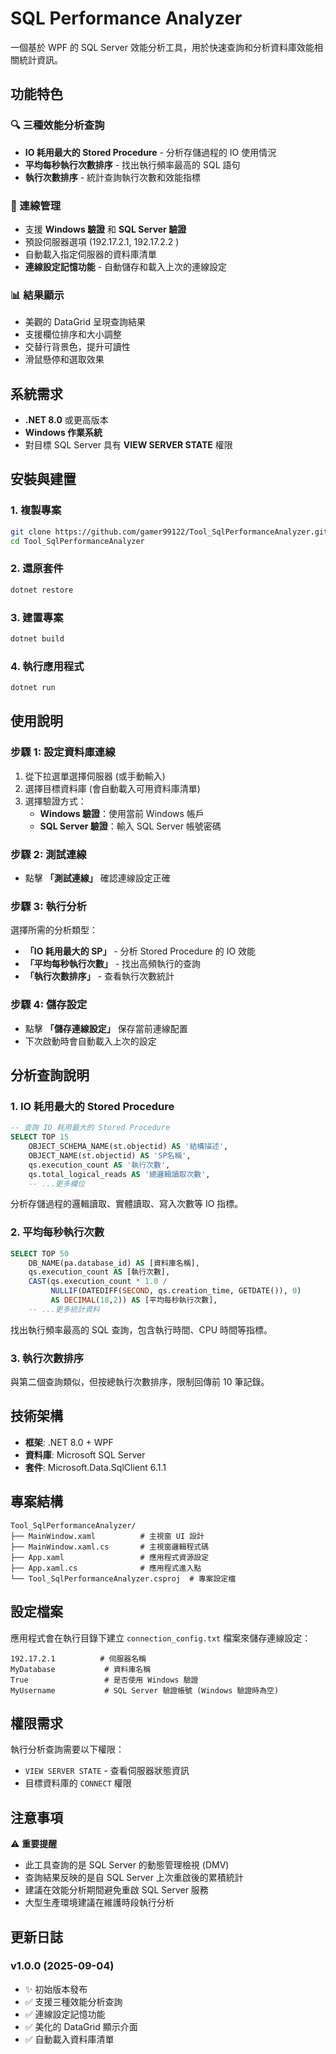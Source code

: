 # SQL Performance Analyzer

一個基於 WPF 的 SQL Server 效能分析工具，用於快速查詢和分析資料庫效能相關統計資訊。

## 功能特色

### 🔍 三種效能分析查詢
- **IO 耗用最大的 Stored Procedure** - 分析存儲過程的 IO 使用情況
- **平均每秒執行次數排序** - 找出執行頻率最高的 SQL 語句
- **執行次數排序** - 統計查詢執行次數和效能指標

### 🔧 連線管理
- 支援 **Windows 驗證** 和 **SQL Server 驗證**
- 預設伺服器選項 (192.17.2.1, 192.17.2.2 )
- 自動載入指定伺服器的資料庫清單
- **連線設定記憶功能** - 自動儲存和載入上次的連線設定

### 📊 結果顯示
- 美觀的 DataGrid 呈現查詢結果
- 支援欄位排序和大小調整
- 交替行背景色，提升可讀性
- 滑鼠懸停和選取效果

## 系統需求

- **.NET 8.0** 或更高版本
- **Windows 作業系統**
- 對目標 SQL Server 具有 **VIEW SERVER STATE** 權限

## 安裝與建置

### 1. 複製專案
```bash
git clone https://github.com/gamer99122/Tool_SqlPerformanceAnalyzer.git
cd Tool_SqlPerformanceAnalyzer
```

### 2. 還原套件
```bash
dotnet restore
```

### 3. 建置專案
```bash
dotnet build
```

### 4. 執行應用程式
```bash
dotnet run
```

## 使用說明

### 步驟 1: 設定資料庫連線
1. 從下拉選單選擇伺服器 (或手動輸入)
2. 選擇目標資料庫 (會自動載入可用資料庫清單)
3. 選擇驗證方式：
   - **Windows 驗證**：使用當前 Windows 帳戶
   - **SQL Server 驗證**：輸入 SQL Server 帳號密碼

### 步驟 2: 測試連線
- 點擊 **「測試連線」** 確認連線設定正確

### 步驟 3: 執行分析
選擇所需的分析類型：
- **「IO 耗用最大的 SP」** - 分析 Stored Procedure 的 IO 效能
- **「平均每秒執行次數」** - 找出高頻執行的查詢
- **「執行次數排序」** - 查看執行次數統計

### 步驟 4: 儲存設定
- 點擊 **「儲存連線設定」** 保存當前連線配置
- 下次啟動時會自動載入上次的設定

## 分析查詢說明

### 1. IO 耗用最大的 Stored Procedure
```sql
-- 查詢 IO 耗用最大的 Stored Procedure  
SELECT TOP 15
    OBJECT_SCHEMA_NAME(st.objectid) AS '結構描述',
    OBJECT_NAME(st.objectid) AS 'SP名稱',
    qs.execution_count AS '執行次數',
    qs.total_logical_reads AS '總邏輯讀取次數',
    -- ...更多欄位
```
分析存儲過程的邏輯讀取、實體讀取、寫入次數等 IO 指標。

### 2. 平均每秒執行次數
```sql
SELECT TOP 50
    DB_NAME(pa.database_id) AS [資料庫名稱],
    qs.execution_count AS [執行次數],
    CAST(qs.execution_count * 1.0 / 
         NULLIF(DATEDIFF(SECOND, qs.creation_time, GETDATE()), 0) 
         AS DECIMAL(18,2)) AS [平均每秒執行次數],
    -- ...更多統計資料
```
找出執行頻率最高的 SQL 查詢，包含執行時間、CPU 時間等指標。

### 3. 執行次數排序
與第二個查詢類似，但按總執行次數排序，限制回傳前 10 筆記錄。

## 技術架構

- **框架**: .NET 8.0 + WPF
- **資料庫**: Microsoft SQL Server
- **套件**: Microsoft.Data.SqlClient 6.1.1

## 專案結構
```
Tool_SqlPerformanceAnalyzer/
├── MainWindow.xaml          # 主視窗 UI 設計
├── MainWindow.xaml.cs       # 主視窗邏輯程式碼
├── App.xaml                 # 應用程式資源設定
├── App.xaml.cs              # 應用程式進入點
└── Tool_SqlPerformanceAnalyzer.csproj  # 專案設定檔
```

## 設定檔案

應用程式會在執行目錄下建立 `connection_config.txt` 檔案來儲存連線設定：
```
192.17.2.1          # 伺服器名稱
MyDatabase           # 資料庫名稱  
True                 # 是否使用 Windows 驗證
MyUsername           # SQL Server 驗證帳號 (Windows 驗證時為空)
```

## 權限需求

執行分析查詢需要以下權限：
- `VIEW SERVER STATE` - 查看伺服器狀態資訊
- 目標資料庫的 `CONNECT` 權限

## 注意事項

⚠️ **重要提醒**
- 此工具查詢的是 SQL Server 的動態管理檢視 (DMV)
- 查詢結果反映的是自 SQL Server 上次重啟後的累積統計
- 建議在效能分析期間避免重啟 SQL Server 服務
- 大型生產環境建議在維護時段執行分析


## 更新日誌
### v1.0.0 (2025-09-04)
- ✨ 初始版本發布
- ✅ 支援三種效能分析查詢
- ✅ 連線設定記憶功能
- ✅ 美化的 DataGrid 顯示介面
- ✅ 自動載入資料庫清單